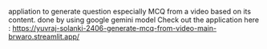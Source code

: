 appliation to generate question especially MCQ from a video based on its content. done by using google gemini model
Check out the application here : 
https://yuvraj-solanki-2406-generate-mcq-from-video-main-brwaro.streamlit.app/
